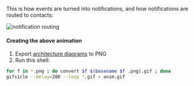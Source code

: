 This is how events are turned into notifications, and how notifications are routed to contacts:

![notification routing](https://raw.github.com/wiki/flapjack/flapjack/notification-routing.gif)

#### Creating the above animation

1. Export [architecture diagrams](https://raw.github.com/wiki/flapjack/flapjack/Flapjack%20Architecture.key) to PNG
2. Run this shell:

``` bash
for f in *.png ; do convert $f $(basename $f .png).gif ; done
gifsicle --delay=200 --loop *.gif > anim.gif
```
